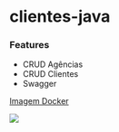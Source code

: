 
# clientes-java

### Features

- CRUD Agências
- CRUD Clientes
- Swagger 

[Imagem Docker][id/name] 

[id/name]: https://cloud.docker.com/u/jhonata/repository/docker/jhonata/clientes-banco-nodejs
[![](https://cdn.iconscout.com/icon/free/png-128/docker-226091.png)](https://cloud.docker.com/u/jhonata/repository/docker/jhonata/clientes-banco-nodejs)